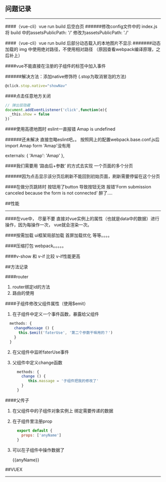 ## 问题记录

---

####（vue-cli）vue run build 后空白页
######修改config文件中的 index.js 将 build 中的assetsPublicPath: '/' 修改为assetsPublicPath: './'

####（vue-cli）vue run build 后部分动态载入的本地图片不显示
#######动态加载的 img 中使用绝对路径，不使用相对路径 （原因查看webpack编译原理，之后补上）

####vue不能直接在注册的子组件的标签中加入事件

######解决方法：添加native修饰符 (.stop为取消冒泡的方法)

```javascript
@click.stop.native="showNav"
```

####点击任意地方关闭

```javascript
// 弹出层隐藏
document.addEventListener('click',function(e){
  _this.show = false
})
```

####使用高德地图时 eslint一直报错 Amap is undefined

######还未解决 直接忽略eslint吧。。 按照网上的配置webpack.base.conf.js后import Amap form 'Amap'没有用

  externals: {
    'Amap': 'Amap'
  },

####我们需要用 ‘路由后+参数’ 的方式去实现 一个页面的多个分页

######因为点击显示该分页后刷新不能回到初始页面，刷新需要停留在这个分页

####在做分页跳转时 按钮用了button 导致按钮无效 报错'Form submission canceled because the form is not connected'  醉了....





##性能

---

####在vue中， 尽量不要 直接对vue实例上的属性（也就是data中的数据）进行操作，因为每操作一次， vue就会渲染一次。

####按需加载 ui框架局部加载 首屏加载优化 等等。。。。

####压缩打包 webpack。。。。。

####v-show 和 v-if 比较 v-if性能更高

##方法记录

####router

1. router绑定id的方法
2. 路由的使用

####子组件修改父组件属性（使用$emit）

1. 在子组件中定义一个事件函数，暴露给父组件

  ```javascript
    methods: {
      changeMassage () {
        this.$emit('faterUse', '第二个参数干嘛用的？')
      }
    }
  ```

2. 在父组件中监听faterUse事件

    <div @faterUse="change($emit)"></div>

3. 父组件中定义change函数

    ```javascript
      methods: {
        change () {
           this.massage = '子组件把我的修改了'
        }
      }
    ```

####父传子

1. 在父组件中的子组件对象实例上 绑定需要传递的数据

    <child :anyName="this.data"></child>

2. 在子组件里注册prop

    ```javascript
      export default {
        props: ['anyName']
      }
    ```

3. 可以在子组件中操作数据了

    {{anyName}}


##VUEX

---
